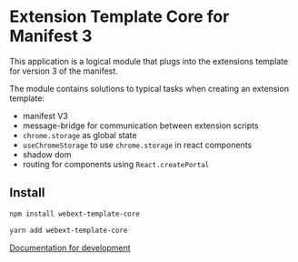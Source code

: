 # Extension Template Core for Manifest 3


This application is a logical module that plugs into the extensions template for version 3 of the manifest.

The module contains solutions to typical tasks when creating an extension template:

- manifest V3
- message-bridge for communication between extension scripts
- `chrome.storage` as global state
- `useChromeStorage` to use `chrome.storage` in react components
- shadow dom
- routing for components using `React.createPortal`

## Install

```bash
npm install webext-template-core
```

```bash
yarn add webext-template-core
```

[Documentation for development](docs/Development.md)
